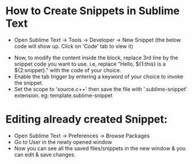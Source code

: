 # How to Create Snippets in Sublime Text

- Open Sublime Text -> Tools -> Developer -> New Snippet (the below code will show up. Click on 'Code' tab to view it)

<snippet>
    <content><![CDATA[
Hello, ${1:this} is a ${2:snippet}.
]]></content>
    <!-- Optional: Set a tabTrigger to define how to trigger the snippet -->
    <!-- <tabTrigger>hello</tabTrigger> -->
    <!-- Optional: Set a scope to limit where the snippet will trigger -->
    <!-- <scope>source.python</scope> -->
</snippet>


- Now, to modify the content inside the block, replace 3rd line by the snippet code you want to use. i.e, replace "Hello, ${1:this} is a ${2:snippet}." with the code of your choice.
- Enable the tab trigger by entering a keyword of your choice to invoke the snippet. 
- Set the scope to 'source.c++' then save the file with '.sublime-snippet' extension.
  eg: template.sublime-snippet

# Editing already created Snippet:
- Open Sublime Text -> Preferences -> Browse Packages 
- Go to User in the newly opened window
- Now you can see all the saved files/snippets in the new window & you can edit & save changes. 
